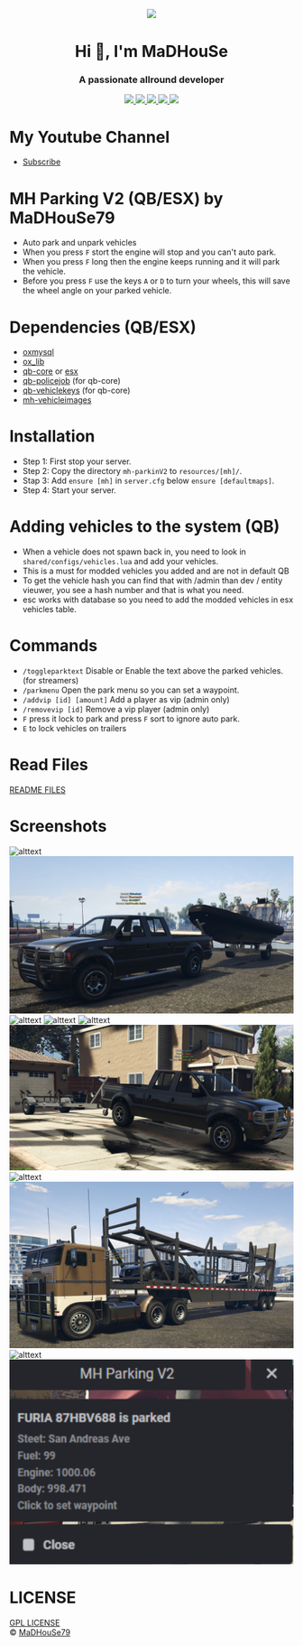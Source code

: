 <p align="center">
    <img width="140" src="https://icons.iconarchive.com/icons/iconarchive/red-orb-alphabet/128/Letter-M-icon.png" />  
    <h1 align="center">Hi 👋, I'm MaDHouSe</h1>
    <h3 align="center">A passionate allround developer </h3>    
</p>

<p align="center">
  <a href="https://github.com/MH-Scripts/mh-parkingV2/issues">
    <img src="https://img.shields.io/github/issues/MaDHouSe79/mh-parkingV2"/> 
  </a>
  <a href="https://github.com/MH-Scripts/mh-parkingV2/watchers">
    <img src="https://img.shields.io/github/watchers/MaDHouSe79/mh-parkingV2"/> 
  </a> 
  <a href="https://github.com/MH-Scripts/mh-parkingV2/network/members">
    <img src="https://img.shields.io/github/forks/MaDHouSe79/mh-parkingV2"/> 
  </a>  
  <a href="https://github.com/MH-Scripts/mh-parkingV2/stargazers">
    <img src="https://img.shields.io/github/stars/MaDHouSe79/mh-parkingV2?color=white"/> 
  </a>
  <a href="https://github.com/MH-Scripts/mh-parkingV2/blob/main/LICENSE">
    <img src="https://img.shields.io/github/license/MH-Scripts/mh-parkingV2?color=black"/> 
  </a>      
</p>

# My Youtube Channel
- [Subscribe](https://www.youtube.com/@MaDHouSe79) 

# MH Parking V2 (QB/ESX) by MaDHouSe79
- Auto park and unpark vehicles
- When you press `F` stort the engine will stop and you can't auto park.
- When you press `F` long then the engine keeps running and it will park the vehicle.
- Before you press `F` use the keys `A` or `D` to turn your wheels, this will save the wheel angle on your parked vehicle.

# Dependencies (QB/ESX)
- [oxmysql](https://github.com/overextended/oxmysql/releases/tag/v1.9.3)
- [ox_lib](https://github.com/overextended/ox_lib/releases)
- [qb-core](https://github.com/qbcore-framework/qb-core) or [esx](https://github.com/esx-framework)
- [qb-policejob](https://github.com/qbcore-framework/qb-policejob) (for qb-core)
- [qb-vehiclekeys](https://github.com/qbcore-framework/qb-vehiclekeys) (for qb-core)
- [mh-vehicleimages](https://github.com/MH-Scripts/mh-vehicleimages)

# Installation
- Step 1: First stop your server.
- Step 2: Copy the directory `mh-parkinV2` to `resources/[mh]/`.
- Stap 3: Add `ensure [mh]` in `server.cfg` below `ensure [defaultmaps]`.
- Step 4: Start your server.  

# Adding vehicles to the system (QB)
- When a vehicle does not spawn back in, you need to look in `shared/configs/vehicles.lua` and add your vehicles.
- This is a must for modded vehicles you added and are not in default QB
- To get the vehicle hash you can find that with /admin than dev / entity vieuwer, you see a hash number and that is what you need.
- esc works with database so you need to add the modded vehicles in esx vehicles table.

# Commands
- `/toggleparktext` Disable or Enable the text above the parked vehicles. (for streamers)
- `/parkmenu` Open the park menu so you can set a waypoint.
- `/addvip [id] [amount]` Add a player as vip (admin only)
- `/removevip [id]` Remove a vip player (admin only)
- `F` press it lock to park and press `F` sort to ignore auto park. 
- `E` to lock vehicles on trailers 

# Read Files
[README FILES](https://github.com/MH-Scripts/mh-parkingV2/tree/main/readme)

# Screenshots
![alttext](https://github.com/MH-Scripts/mh-parkingV2/blob/main/screenshots/parked.png)
![alttext](https://github.com/MH-Scripts/mh-parkingV2/blob/main/screenshots/trailer6.png)
![alttext](https://github.com/MH-Scripts/mh-parkingV2/blob/main/screenshots/trailer1.png)
![alttext](https://github.com/MH-Scripts/mh-parkingV2/blob/main/screenshots/trailer2.png)
![alttext](https://github.com/MH-Scripts/mh-parkingV2/blob/main/screenshots/trailer3.png)
![alttext](https://github.com/MH-Scripts/mh-parkingV2/blob/main/screenshots/trailer4.png)
![alttext](https://github.com/MH-Scripts/mh-parkingV2/blob/main/screenshots/trailer5.png)
![alttext](https://github.com/MH-Scripts/mh-parkingV2/blob/main/screenshots/trailer7.png)
![alttext](https://github.com/MH-Scripts/mh-parkingV2/blob/main/screenshots/trailer8.png)
![alttext](https://github.com/MH-Scripts/mh-parkingV2/blob/main/screenshots/parkmenu.png)

# LICENSE
[GPL LICENSE](./LICENSE)<br />
&copy; [MaDHouSe79](https://www.youtube.com/@MaDHouSe79)
